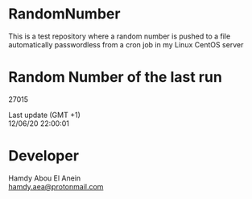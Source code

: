 # RandomNumber    
This is a test repository where a random number is pushed to a file automatically passwordless from a cron job in my Linux CentOS server    
# Random Number of the last run   
27015
      
Last update (GMT +1)    
12/06/20 22:00:01
# Developer    
Hamdy Abou El Anein   
hamdy.aea@protonmail.com
